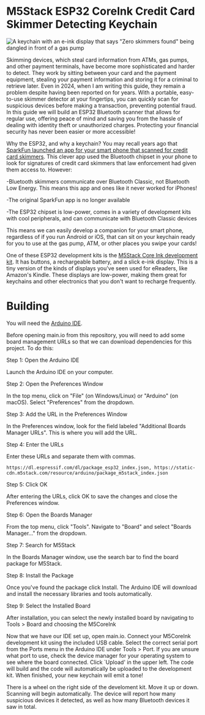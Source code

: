 # M5Stack ESP32 CoreInk Credit Card Skimmer Detecting Keychain

![A keychain with an e-ink display that says "Zero skimmers found" being dangled in front of a gas pump](images/device.JPG)

Skimming devices, which steal card information from ATMs, gas pumps, and other payment terminals, have become more sophisticated and harder to detect. They work by sitting between your card and the payment equipment, stealing your payment information and storing it for a criminal to retrieve later. Even in 2024, when I am writing this guide, they remain a problem despite having been reported on for years. With a portable, easy-to-use skimmer detector at your fingertips, you can quickly scan for suspicious devices before making a transaction, preventing potential fraud. In this guide we will build an ESP32 Bluetooth scanner that allows for regular use, offering peace of mind and saving you from the hassle of dealing with identity theft or unauthorized charges. Protecting your financial security has never been easier or more accessible!

Why the ESP32, and why a keychain? You may recall years ago that [SparkFun launched an app for your smart phone that scanned for credit card skimmers](https://learn.sparkfun.com/tutorials/gas-pump-skimmers/all). This clever app used the Bluetooth chipset in your phone to look for signatures of credit card skimmers that law enforcement had given them access to. However:

-Bluetooth skimmers communicate over Bluetooth Classic, not Bluetooth Low Energy. This means this app and ones like it never worked for iPhones!

-The original SparkFun app is no longer available

-The ESP32 chipset is low-power, comes in a variety of development kits with cool peripherals, and can communicate with Bluetooth Classic devices

This means we can easily develop a companion for your smart phone, regardless of if you run Android or iOS, that can sit on your keychain ready for you to use at the gas pump, ATM, or other places you swipe your cards!

One of these ESP32 development kits is the [M5Stack Core Ink development kit](https://shop.m5stack.com/products/m5stack-esp32-core-ink-development-kit1-54-elnk-display). It has buttons, a rechargeable battery, and a slick e-ink display. This is a tiny version of the kinds of displays you've seen used for eReaders, like Amazon's Kindle. These displays are low-power, making them great for keychains and other electronics that you don't want to recharge frequently.

# Building

You will need the [Arduino IDE](https://www.arduino.cc/en/software).

Before opening main.io from this repository, you will need to add some board management URLs so that we can download dependencies for this project. To do this:

Step 1: Open the Arduino IDE

Launch the Arduino IDE on your computer.

Step 2: Open the Preferences Window

In the top menu, click on "File" (on Windows/Linux) or "Arduino" (on macOS). Select "Preferences" from the dropdown.

Step 3: Add the URL in the Preferences Window

In the Preferences window, look for the field labeled "Additional Boards Manager URLs". This is where you will add the URL.

Step 4: Enter the URLs

Enter these URLs and separate them with commas.

```
https://dl.espressif.com/dl/package_esp32_index.json, https://static-cdn.m5stack.com/resource/arduino/package_m5stack_index.json
```

Step 5: Click OK

After entering the URLs, click OK to save the changes and close the Preferences window.

Step 6: Open the Boards Manager

From the top menu, click "Tools".
    Navigate to "Board" and select "Boards Manager..." from the dropdown.

Step 7: Search for M5Stack

In the Boards Manager window, use the search bar to find the board package for M5Stack.

Step 8: Install the Package

Once you've found the package click Install.
The Arduino IDE will download and install the necessary libraries and tools automatically.

Step 9: Select the Installed Board

After installation, you can select the newly installed board by navigating to Tools > Board and choosing the M5CoreInk


Now that we have our IDE set up, open main.io. Connect your M5CoreInk development kit using the included USB cable. Select the correct serial port from the Ports menu in the Arduino IDE under Tools > Port. If you are unsure what port to use, check the device manager for your operating system to see where the board connected. Click `Upload' in the upper left. The code will build and the code will automatically be uploaded to the development kit. When finished, your new keychain will emit a tone!

There is a wheel on the right side of the develoment kit. Move it up or down. Scanning will begin automatically. The device will report how many suspicious devices it detected, as well as how many Bluetooth devices it saw in total.